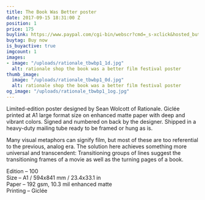 ```yaml
---
title: The Book Was Better poster
date: 2017-09-15 18:31:00 Z
position: 1
price: 175
buylink: https://www.paypal.com/cgi-bin/webscr?cmd=_s-xclick&hosted_button_id=EJRLS8SYNQD4W
buytag: Buy now
is_buyactive: true
imgcount: 1
images:
- image: "/uploads/rationale_tbwbp1_1d.jpg"
  alt: rationale shop the book was a better film festival poster
thumb_image:
  image: "/uploads/rationale_tbwbp1_0d.jpg"
  alt: rationale shop the book was a better film festival poster
og_image: "/uploads/rationale_tbwbp1_1og.jpg"
---
```


Limited-edition poster designed by Sean Wolcott of Rationale. Giclée printed at A1 large format size on enhanced matte paper with deep and vibrant colors. Signed and numbered on back by the designer. Shipped in a heavy-duty mailing tube ready to be framed or hung as is.

Many visual metaphors can signify film, but most of these are too referential to the previous, analog era. The solution here achieves something more universal and transcendent: Transitioning groups of lines suggest the transitioning frames of a movie as well as the turning pages of a book. 

Edition – 100 <br>
Size – A1 / 594x841 mm / 23.4x33.1 in <br>
Paper – 192 gsm, 10.3 mil enhanced matte <br>
Printing – Giclée
